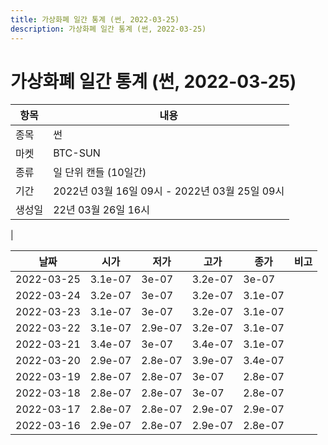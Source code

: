 ```yaml
---
title: 가상화폐 일간 통계 (썬, 2022-03-25)
description: 가상화폐 일간 통계 (썬, 2022-03-25)
---
```


가상화폐 일간 통계 (썬, 2022-03-25)
===

|항목|내용|
|--|--|
|종목|썬|
|마켓|BTC-SUN|
|종류|일 단위 캔들 (10일간)|
|기간|2022년 03월 16일 09시 - 2022년 03월 25일 09시|
|생성일|22년 03월 26일 16시|
|

|날짜|시가|저가|고가|종가|비고|
|--|--|--|--|--|--|
|2022-03-25|3.1e-07|3e-07|3.2e-07|3e-07|    |
|2022-03-24|3.2e-07|3e-07|3.2e-07|3.1e-07|    |
|2022-03-23|3.1e-07|3e-07|3.2e-07|3.1e-07|    |
|2022-03-22|3.1e-07|2.9e-07|3.2e-07|3.1e-07|    |
|2022-03-21|3.4e-07|3e-07|3.4e-07|3.1e-07|    |
|2022-03-20|2.9e-07|2.8e-07|3.9e-07|3.4e-07|    |
|2022-03-19|2.8e-07|2.8e-07|3e-07|2.8e-07|    |
|2022-03-18|2.8e-07|2.8e-07|3e-07|2.8e-07|    |
|2022-03-17|2.8e-07|2.8e-07|2.9e-07|2.9e-07|    |
|2022-03-16|2.9e-07|2.8e-07|2.9e-07|2.8e-07|    |
